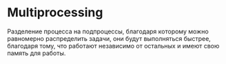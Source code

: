 # Multiprocessing

Разделение процесса на подпроцессы, благодаря которому можно равномерно распределить задачи, они будут выполняться быстрее, благодаря тому, что работают независимо от остальных и имеют свою память для работы.
